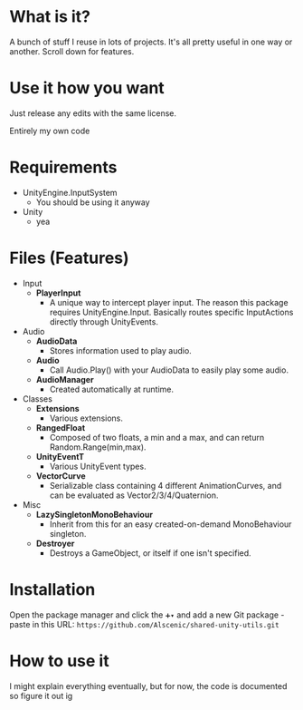 # What is it?
A bunch of stuff I reuse in lots of projects. It's all pretty useful in one way or another. Scroll down for features.

# Use it how you want
Just release any edits with the same license.

Entirely my own code

# Requirements
* UnityEngine.InputSystem
  * You should be using it anyway
* Unity
  * yea

# Files (Features)
* Input
  * **PlayerInput**
    * A unique way to intercept player input. The reason this package requires UnityEngine.Input. Basically routes specific InputActions directly through UnityEvents.
* Audio
  * **AudioData**
    * Stores information used to play audio.
  * **Audio**
    * Call Audio.Play() with your AudioData to easily play some audio.
  * **AudioManager**
    * Created automatically at runtime.
* Classes
  * **Extensions**
    * Various extensions.
  * **RangedFloat**
    * Composed of two floats, a min and a max, and can return Random.Range(min,max).
  * **UnityEventT**
    * Various UnityEvent types.
  * **VectorCurve**
    * Serializable class containing 4 different AnimationCurves, and can be evaluated as Vector2/3/4/Quaternion.
* Misc
  * **LazySingletonMonoBehaviour**
    * Inherit from this for an easy created-on-demand MonoBehaviour singleton.
  * **Destroyer**
    * Destroys a GameObject, or itself if one isn't specified.

# Installation
Open the package manager and click the `➕▾` and add a new Git package - paste in this URL: `https://github.com/Alscenic/shared-unity-utils.git`

# How to use it
I might explain everything eventually, but for now, the code is documented so figure it out ig
